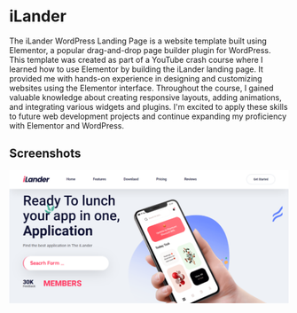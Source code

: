 # iLander
The iLander WordPress Landing Page is a website template built using Elementor, a popular drag-and-drop page builder plugin for WordPress. This template was created as part of a YouTube crash course where I learned how to use Elementor by building the iLander landing page. It provided me with hands-on experience in designing and customizing websites using the Elementor interface. Throughout the course, I gained valuable knowledge about creating responsive layouts, adding animations, and integrating various widgets and plugins. I'm excited to apply these skills to future web development projects and continue expanding my proficiency with Elementor and WordPress.

## Screenshots

![Screenshot 1](./Screen.png)

